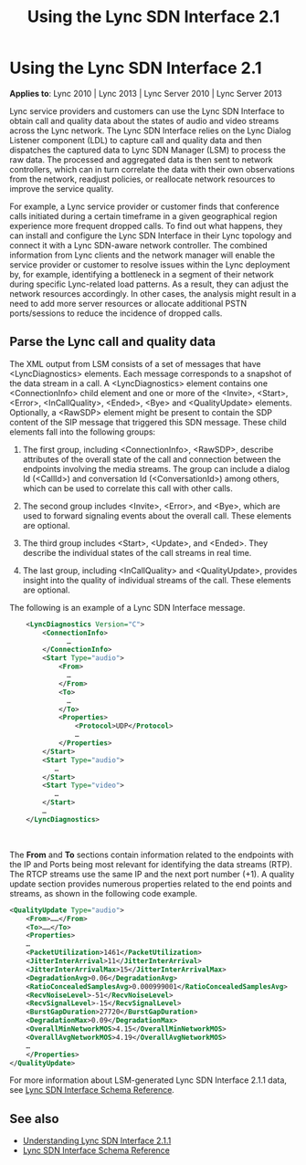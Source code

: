 ﻿---
title: Using the Lync SDN Interface 2.1
TOCTitle: Using the Lync SDN Interface 2.1
ms:assetid: 542be3ea-3144-4e21-b320-c479cb0397bd
ms:mtpsurl: https://msdn.microsoft.com/library/Dn785190(v=office.15)
ms:contentKeyID: 62952674
ms.date: 02/16/2015
mtps_version: v=office.15
dev_langs:
- xml
---

# Using the Lync SDN Interface 2.1

**Applies to**: Lync 2010 | Lync 2013 | Lync Server 2010 | Lync Server 2013

Lync service providers and customers can use the Lync SDN Interface to obtain call and quality data about the states of audio and video streams across the Lync network. The Lync SDN Interface relies on the Lync Dialog Listener component (LDL) to capture call and quality data and then dispatches the captured data to Lync SDN Manager (LSM) to process the raw data. The processed and aggregated data is then sent to network controllers, which can in turn correlate the data with their own observations from the network, readjust policies, or reallocate network resources to improve the service quality.

For example, a Lync service provider or customer finds that conference calls initiated during a certain timeframe in a given geographical region experience more frequent dropped calls. To find out what happens, they can install and configure the Lync SDN Interface in their Lync topology and connect it with a Lync SDN-aware network controller. The combined information from Lync clients and the network manager will enable the service provider or customer to resolve issues within the Lync deployment by, for example, identifying a bottleneck in a segment of their network during specific Lync-related load patterns. As a result, they can adjust the network resources accordingly. In other cases, the analysis might result in a need to add more server resources or allocate additional PSTN ports/sessions to reduce the incidence of dropped calls.

## Parse the Lync call and quality data

The XML output from LSM consists of a set of messages that have \<LyncDiagnostics\> elements. Each message corresponds to a snapshot of the data stream in a call. A \<LyncDiagnostics\> element contains one \<ConnectionInfo\> child element and one or more of the \<Invite\>, \<Start\>, \<Error\>, \<InCallQuality\>, \<Ended\>, \<Bye\> and \<QualityUpdate\> elements. Optionally, a \<RawSDP\> element might be present to contain the SDP content of the SIP message that triggered this SDN message. These child elements fall into the following groups:

1.  The first group, including \<ConnectionInfo\>, \<RawSDP\>, describe attributes of the overall state of the call and connection between the endpoints involving the media streams. The group can include a dialog Id (\<CallId\>) and conversation Id (\<ConversationId\>) among others, which can be used to correlate this call with other calls.

2.  The second group includes \<Invite\>, \<Error\>, and \<Bye\>, which are used to forward signaling events about the overall call. These elements are optional.

3.  The third group includes \<Start\>, \<Update\>, and \<Ended\>. They describe the individual states of the call streams in real time.

4.  The last group, including \<InCallQuality\> and \<QualityUpdate\>, provides insight into the quality of individual streams of the call. These elements are optional.

The following is an example of a Lync SDN Interface message.

```xml
    <LyncDiagnostics Version="C">
        <ConnectionInfo>
              …
        </ConnectionInfo>
        <Start Type="audio">
            <From>
              …
            </From>
            <To>
              …
            </To>
            <Properties>
                <Protocol>UDP</Protocol>
                … 
            </Properties>
        </Start>
        <Start Type="audio">
           …
        </Start>
        <Start Type="video">
           …
        </Start>
        …
    </LyncDiagnostics>
```

<br/>

The **From** and **To** sections contain information related to the endpoints with the IP and Ports being most relevant for identifying the data streams (RTP). The RTCP streams use the same IP and the next port number (+1). A quality update section provides numerous properties related to the end points and streams, as shown in the following code example.

```xml
<QualityUpdate Type="audio">
    <From>……</From>
    <To>……</To>
    <Properties>
    …
    <PacketUtilization>1461</PacketUtilization>
    <JitterInterArrival>11</JitterInterArrival>
    <JitterInterArrivalMax>15</JitterInterArrivalMax>
    <DegradationAvg>0.06</DegradationAvg>
    <RatioConcealedSamplesAvg>0.000999001</RatioConcealedSamplesAvg>
    <RecvNoiseLevel>-51</RecvNoiseLevel>
    <RecvSignalLevel>-15</RecvSignalLevel>
    <BurstGapDuration>27720</BurstGapDuration>
    <DegradationMax>0.09</DegradationMax>
    <OverallMinNetworkMOS>4.15</OverallMinNetworkMOS>
    <OverallAvgNetworkMOS>4.19</OverallAvgNetworkMOS>
    …
    </Properties>
</QualityUpdate>
```

For more information about LSM-generated Lync SDN Interface 2.1.1 data, see [Lync SDN Interface Schema Reference](lync-sdn-interface-schema-reference.md).

## See also

- [Understanding Lync SDN Interface 2.1.1](understanding-lync-sdn-interface-2-1-1.md)
- [Lync SDN Interface Schema Reference](lync-sdn-interface-schema-reference.md)


